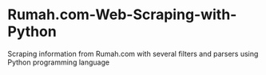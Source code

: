 # Rumah.com-Web-Scraping-with-Python
Scraping information from Rumah.com with several filters and parsers using Python programming language
